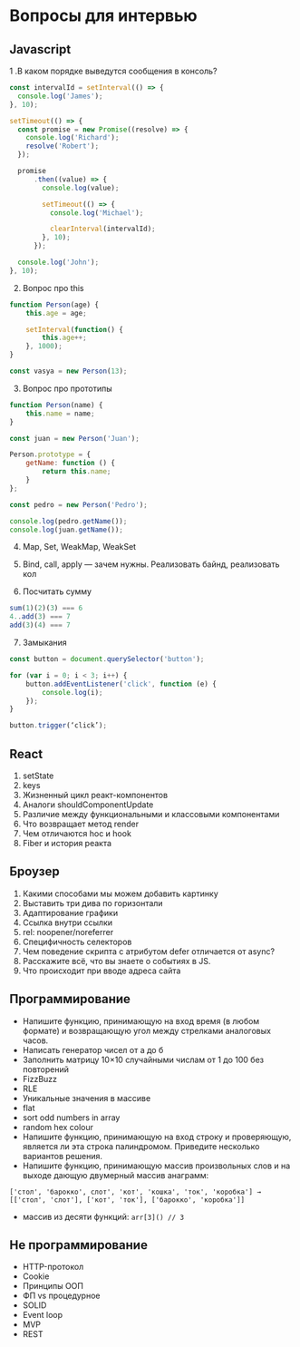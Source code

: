 # Вопросы для интервью

## Javascript

1 .В каком порядке выведутся сообщения в консоль?

```js
const intervalId = setInterval(() => {
  console.log('James');
}, 10);

setTimeout(() => {
  const promise = new Promise((resolve) => {
    console.log('Richard');
    resolve('Robert');
  });

  promise
      .then((value) => {
        console.log(value);

        setTimeout(() => {
          console.log('Michael');

          clearInterval(intervalId);
        }, 10);
      });

  console.log('John');
}, 10);
```

2. Вопрос про this

```js
function Person(age) {
    this.age = age;

    setInterval(function() {
        this.age++;
    }, 1000);
}

const vasya = new Person(13);
```

3. Вопрос про прототипы
```js
function Person(name) {
    this.name = name;
}

const juan = new Person('Juan');

Person.prototype = {
    getName: function () {
        return this.name;
    }
};

const pedro = new Person('Pedro');

console.log(pedro.getName());
console.log(juan.getName());
```

4. Map, Set, WeakMap, WeakSet

5. Bind, call, apply — зачем нужны. Реализовать байнд, реализовать кол

6. Посчитать сумму
```js
sum(1)(2)(3) === 6
4..add(3) === 7
add(3)(4) === 7
```

7. Замыкания
```js
const button = document.querySelector('button');

for (var i = 0; i < 3; i++) {
    button.addEventListener('click', function (e) {
        console.log(i);
    });
}

button.trigger(‘click’);
```

## React

1. setState
2. keys
3. Жизненный цикл реакт-компонентов
4. Аналоги shouldComponentUpdate
5. Различие между функциональными и классовыми компонентами
6. Что возвращает метод render
7. Чем отличаются hoc и hook
8. Fiber и история реакта

## Броузер

1. Какими способами мы можем добавить картинку
2. Выставить три дива по горизонтали
3. Адаптирование графики
4. Ссылка внутри ссылки
5. rel: noopener/noreferrer
6. Специфичность селекторов
7. Чем поведение скрипта с атрибутом defer отличается от async?
8. Расскажите всё, что вы знаете о событиях в JS.
9. Что происходит при вводе адреса сайта

## Программирование

- Напишите функцию, принимающую на вход время (в любом формате) и возвращающую угол между стрелками аналоговых часов.
- Написать генератор чисел от а до б
- Заполнить матрицу 10×10 случайными числам от 1 до 100 без повторений
- FizzBuzz
- RLE
- Уникальные значения в массиве
- flat
- sort odd numbers in array
- random hex colour
- Напишите функцию, принимающую на вход строку и проверяющую, является ли эта строка палиндромом. Приведите несколько вариантов решения.
- Напишите функцию, принимающую массив произвольных слов и на выходе дающую двумерный массив анаграмм:
```
['стол', 'барокко', слот', 'кот', 'кошка', 'ток', 'коробка'] →
[['стол', 'слот'], ['кот', 'ток'], ['барокко', 'коробка']]
```
- массив из десяти функций: `arr[3]() // 3`

## Не программирование

- HTTP-протокол
- Cookie
- Принципы ООП
- ФП vs процедурное
- SOLID
- Event loop
- MVP
- REST

